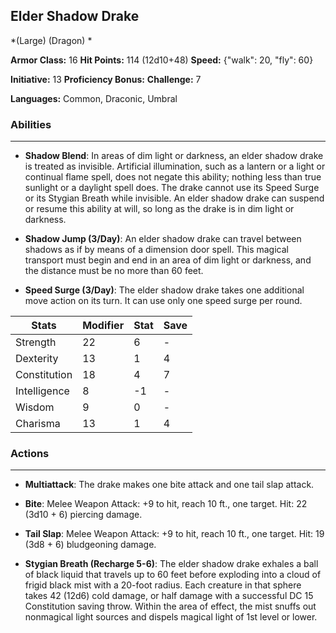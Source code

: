## Elder Shadow Drake
*(Large) (Dragon) *

**Armor Class:** 16
**Hit Points:** 114 (12d10+48)
**Speed:** {"walk": 20, "fly": 60}

**Initiative:** 13
**Proficiency Bonus:**
**Challenge:** 7

**Languages:** Common, Draconic, Umbral

### Abilities
 --- 
- **Shadow Blend**: In areas of dim light or darkness, an elder shadow drake is treated as invisible. Artificial illumination, such as a lantern or a light or continual flame spell, does not negate this ability; nothing less than true sunlight or a daylight spell does. The drake cannot use its Speed Surge or its Stygian Breath while invisible. An elder shadow drake can suspend or resume this ability at will, so long as the drake is in dim light or darkness.

- **Shadow Jump (3/Day)**: An elder shadow drake can travel between shadows as if by means of a dimension door spell. This magical transport must begin and end in an area of dim light or darkness, and the distance must be no more than 60 feet.

- **Speed Surge (3/Day)**: The elder shadow drake takes one additional move action on its turn. It can use only one speed surge per round.



| Stats | Modifier | Stat | Save
| ---- | ---- | ---- | ---- |
| Strength | 22 | 6 | - |
| Dexterity | 13 | 1 | 4 |
| Constitution | 18 | 4 | 7 |
| Intelligence | 8 | -1 | - |
| Wisdom | 9 | 0 | - |
| Charisma | 13 | 1 | 4 |

### Actions
 --- 
- **Multiattack**: The drake makes one bite attack and one tail slap attack.

- **Bite**: Melee Weapon Attack: +9 to hit, reach 10 ft., one target. Hit: 22 (3d10 + 6) piercing damage.

- **Tail Slap**: Melee Weapon Attack: +9 to hit, reach 10 ft., one target. Hit: 19 (3d8 + 6) bludgeoning damage.

- **Stygian Breath (Recharge 5-6)**: The elder shadow drake exhales a ball of black liquid that travels up to 60 feet before exploding into a cloud of frigid black mist with a 20-foot radius. Each creature in that sphere takes 42 (12d6) cold damage, or half damage with a successful DC 15 Constitution saving throw. Within the area of effect, the mist snuffs out nonmagical light sources and dispels magical light of 1st level or lower.

